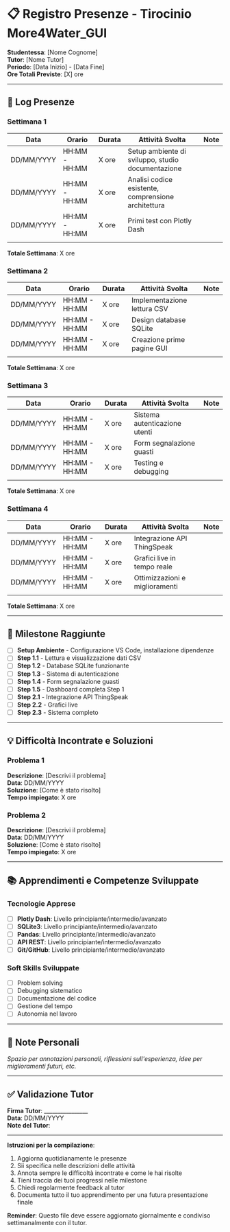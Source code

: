 # 📋 Registro Presenze - Tirocinio More4Water_GUI

**Studentessa**: [Nome Cognome]  
**Tutor**: [Nome Tutor]  
**Periodo**: [Data Inizio] - [Data Fine]  
**Ore Totali Previste**: [X] ore

---

## 📅 Log Presenze

### Settimana 1

| Data | Orario | Durata | Attività Svolta | Note |
|------|--------|--------|----------------|------|
| DD/MM/YYYY | HH:MM - HH:MM | X ore | Setup ambiente di sviluppo, studio documentazione | |
| DD/MM/YYYY | HH:MM - HH:MM | X ore | Analisi codice esistente, comprensione architettura | |
| DD/MM/YYYY | HH:MM - HH:MM | X ore | Primi test con Plotly Dash | |
| | | | | |

**Totale Settimana**: X ore

### Settimana 2

| Data | Orario | Durata | Attività Svolta | Note |
|------|--------|--------|----------------|------|
| DD/MM/YYYY | HH:MM - HH:MM | X ore | Implementazione lettura CSV | |
| DD/MM/YYYY | HH:MM - HH:MM | X ore | Design database SQLite | |
| DD/MM/YYYY | HH:MM - HH:MM | X ore | Creazione prime pagine GUI | |
| | | | | |

**Totale Settimana**: X ore

### Settimana 3

| Data | Orario | Durata | Attività Svolta | Note |
|------|--------|--------|----------------|------|
| DD/MM/YYYY | HH:MM - HH:MM | X ore | Sistema autenticazione utenti | |
| DD/MM/YYYY | HH:MM - HH:MM | X ore | Form segnalazione guasti | |
| DD/MM/YYYY | HH:MM - HH:MM | X ore | Testing e debugging | |
| | | | | |

**Totale Settimana**: X ore

### Settimana 4

| Data | Orario | Durata | Attività Svolta | Note |
|------|--------|--------|----------------|------|
| DD/MM/YYYY | HH:MM - HH:MM | X ore | Integrazione API ThingSpeak | |
| DD/MM/YYYY | HH:MM - HH:MM | X ore | Grafici live in tempo reale | |
| DD/MM/YYYY | HH:MM - HH:MM | X ore | Ottimizzazioni e miglioramenti | |
| | | | | |

**Totale Settimana**: X ore

---

## 🎯 Milestone Raggiunte

- [ ] **Setup Ambiente** - Configurazione VS Code, installazione dipendenze
- [ ] **Step 1.1** - Lettura e visualizzazione dati CSV
- [ ] **Step 1.2** - Database SQLite funzionante
- [ ] **Step 1.3** - Sistema di autenticazione
- [ ] **Step 1.4** - Form segnalazione guasti
- [ ] **Step 1.5** - Dashboard completa Step 1
- [ ] **Step 2.1** - Integrazione API ThingSpeak
- [ ] **Step 2.2** - Grafici live
- [ ] **Step 2.3** - Sistema completo

---

## 💡 Difficoltà Incontrate e Soluzioni

### Problema 1
**Descrizione**: [Descrivi il problema]  
**Data**: DD/MM/YYYY  
**Soluzione**: [Come è stato risolto]  
**Tempo impiegato**: X ore

### Problema 2
**Descrizione**: [Descrivi il problema]  
**Data**: DD/MM/YYYY  
**Soluzione**: [Come è stato risolto]  
**Tempo impiegato**: X ore

---

## 📚 Apprendimenti e Competenze Sviluppate

### Tecnologie Apprese
- [ ] **Plotly Dash**: Livello principiante/intermedio/avanzato
- [ ] **SQLite3**: Livello principiante/intermedio/avanzato
- [ ] **Pandas**: Livello principiante/intermedio/avanzato
- [ ] **API REST**: Livello principiante/intermedio/avanzato
- [ ] **Git/GitHub**: Livello principiante/intermedio/avanzato

### Soft Skills Sviluppate
- [ ] Problem solving
- [ ] Debugging sistematico
- [ ] Documentazione del codice
- [ ] Gestione del tempo
- [ ] Autonomia nel lavoro

---

## 📝 Note Personali

*Spazio per annotazioni personali, riflessioni sull'esperienza, idee per miglioramenti futuri, etc.*

---

## ✅ Validazione Tutor

**Firma Tutor**: ________________  
**Data**: DD/MM/YYYY  
**Note del Tutor**: 

---

**Istruzioni per la compilazione**:
1. Aggiorna quotidianamente le presenze
2. Sii specifica nelle descrizioni delle attività
3. Annota sempre le difficoltà incontrate e come le hai risolte
4. Tieni traccia dei tuoi progressi nelle milestone
5. Chiedi regolarmente feedback al tutor
6. Documenta tutto il tuo apprendimento per una futura presentazione finale

**Reminder**: Questo file deve essere aggiornato giornalmente e condiviso settimanalmente con il tutor.
